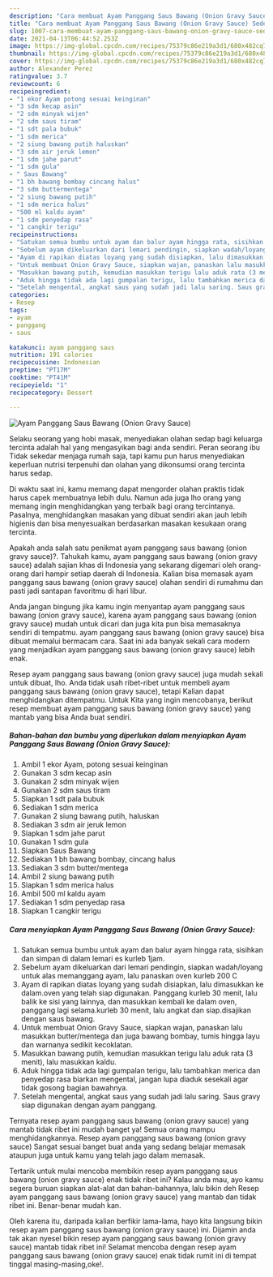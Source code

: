 ```yaml
---
description: "Cara membuat Ayam Panggang Saus Bawang (Onion Gravy Sauce) Sederhana dan Mudah Dibuat"
title: "Cara membuat Ayam Panggang Saus Bawang (Onion Gravy Sauce) Sederhana dan Mudah Dibuat"
slug: 1007-cara-membuat-ayam-panggang-saus-bawang-onion-gravy-sauce-sederhana-dan-mudah-dibuat
date: 2021-04-13T06:44:52.253Z
image: https://img-global.cpcdn.com/recipes/75379c86e219a3d1/680x482cq70/ayam-panggang-saus-bawang-onion-gravy-sauce-foto-resep-utama.jpg
thumbnail: https://img-global.cpcdn.com/recipes/75379c86e219a3d1/680x482cq70/ayam-panggang-saus-bawang-onion-gravy-sauce-foto-resep-utama.jpg
cover: https://img-global.cpcdn.com/recipes/75379c86e219a3d1/680x482cq70/ayam-panggang-saus-bawang-onion-gravy-sauce-foto-resep-utama.jpg
author: Alexander Perez
ratingvalue: 3.7
reviewcount: 6
recipeingredient:
- "1 ekor Ayam potong sesuai keinginan"
- "3 sdm kecap asin"
- "2 sdm minyak wijen"
- "2 sdm saus tiram"
- "1 sdt pala bubuk"
- "1 sdm merica"
- "2 siung bawang putih haluskan"
- "3 sdm air jeruk lemon"
- "1 sdm jahe parut"
- "1 sdm gula"
- " Saus Bawang"
- "1 bh bawang bombay cincang halus"
- "3 sdm buttermentega"
- "2 siung bawang putih"
- "1 sdm merica halus"
- "500 ml kaldu ayam"
- "1 sdm penyedap rasa"
- "1 cangkir terigu"
recipeinstructions:
- "Satukan semua bumbu untuk ayam dan balur ayam hingga rata, sisihkan dan simpan di dalam lemari es kurleb 1jam."
- "Sebelum ayam dikeluarkan dari lemari pendingin, siapkan wadah/loyang untuk alas memanggang ayam, lalu panaskan oven kurleb 200 C"
- "Ayam di rapikan diatas loyang yang sudah disiapkan, lalu dimasukkan ke dalam.oven yang telah siap digunakan. Panggang kurleb 30 menit, lalu balik ke sisi yang lainnya, dan masukkan kembali ke dalam oven, panggang lagi selama.kurleb 30 menit, lalu angkat dan siap.disajikan dengan saus bawang."
- "Untuk membuat Onion Gravy Sauce, siapkan wajan, panaskan lalu masukkan butter/mentega dan juga bawang bombay, tumis hingga layu dan warnanya sedikit kecoklatan."
- "Masukkan bawang putih, kemudian masukkan terigu lalu aduk rata (3 menit), lalu masukkan kaldu."
- "Aduk hingga tidak ada lagi gumpalan terigu, lalu tambahkan merica dan penyedap rasa biarkan mengental, jangan lupa diaduk sesekali agar tidak gosong bagian bawahnya."
- "Setelah mengental, angkat saus yang sudah jadi lalu saring. Saus gravy siap digunakan dengan ayam panggang."
categories:
- Resep
tags:
- ayam
- panggang
- saus

katakunci: ayam panggang saus 
nutrition: 191 calories
recipecuisine: Indonesian
preptime: "PT17M"
cooktime: "PT41M"
recipeyield: "1"
recipecategory: Dessert

---
```



![Ayam Panggang Saus Bawang (Onion Gravy Sauce)](https://img-global.cpcdn.com/recipes/75379c86e219a3d1/680x482cq70/ayam-panggang-saus-bawang-onion-gravy-sauce-foto-resep-utama.jpg)

Selaku seorang yang hobi masak, menyediakan olahan sedap bagi keluarga tercinta adalah hal yang mengasyikan bagi anda sendiri. Peran seorang ibu Tidak sekedar menjaga rumah saja, tapi kamu pun harus menyediakan keperluan nutrisi terpenuhi dan olahan yang dikonsumsi orang tercinta harus sedap.

Di waktu  saat ini, kamu memang dapat mengorder olahan praktis tidak harus capek membuatnya lebih dulu. Namun ada juga lho orang yang memang ingin menghidangkan yang terbaik bagi orang tercintanya. Pasalnya, menghidangkan masakan yang dibuat sendiri akan jauh lebih higienis dan bisa menyesuaikan berdasarkan masakan kesukaan orang tercinta. 



Apakah anda salah satu penikmat ayam panggang saus bawang (onion gravy sauce)?. Tahukah kamu, ayam panggang saus bawang (onion gravy sauce) adalah sajian khas di Indonesia yang sekarang digemari oleh orang-orang dari hampir setiap daerah di Indonesia. Kalian bisa memasak ayam panggang saus bawang (onion gravy sauce) olahan sendiri di rumahmu dan pasti jadi santapan favoritmu di hari libur.

Anda jangan bingung jika kamu ingin menyantap ayam panggang saus bawang (onion gravy sauce), karena ayam panggang saus bawang (onion gravy sauce) mudah untuk dicari dan juga kita pun bisa memasaknya sendiri di tempatmu. ayam panggang saus bawang (onion gravy sauce) bisa dibuat memalui bermacam cara. Saat ini ada banyak sekali cara modern yang menjadikan ayam panggang saus bawang (onion gravy sauce) lebih enak.

Resep ayam panggang saus bawang (onion gravy sauce) juga mudah sekali untuk dibuat, lho. Anda tidak usah ribet-ribet untuk membeli ayam panggang saus bawang (onion gravy sauce), tetapi Kalian dapat menghidangkan ditempatmu. Untuk Kita yang ingin mencobanya, berikut resep membuat ayam panggang saus bawang (onion gravy sauce) yang mantab yang bisa Anda buat sendiri.

<!--inarticleads1-->

##### Bahan-bahan dan bumbu yang diperlukan dalam menyiapkan Ayam Panggang Saus Bawang (Onion Gravy Sauce):

1. Ambil 1 ekor Ayam, potong sesuai keinginan
1. Gunakan 3 sdm kecap asin
1. Gunakan 2 sdm minyak wijen
1. Gunakan 2 sdm saus tiram
1. Siapkan 1 sdt pala bubuk
1. Sediakan 1 sdm merica
1. Gunakan 2 siung bawang putih, haluskan
1. Sediakan 3 sdm air jeruk lemon
1. Siapkan 1 sdm jahe parut
1. Gunakan 1 sdm gula
1. Siapkan  Saus Bawang
1. Sediakan 1 bh bawang bombay, cincang halus
1. Sediakan 3 sdm butter/mentega
1. Ambil 2 siung bawang putih
1. Siapkan 1 sdm merica halus
1. Ambil 500 ml kaldu ayam
1. Sediakan 1 sdm penyedap rasa
1. Siapkan 1 cangkir terigu




<!--inarticleads2-->

##### Cara menyiapkan Ayam Panggang Saus Bawang (Onion Gravy Sauce):

1. Satukan semua bumbu untuk ayam dan balur ayam hingga rata, sisihkan dan simpan di dalam lemari es kurleb 1jam.
1. Sebelum ayam dikeluarkan dari lemari pendingin, siapkan wadah/loyang untuk alas memanggang ayam, lalu panaskan oven kurleb 200 C
1. Ayam di rapikan diatas loyang yang sudah disiapkan, lalu dimasukkan ke dalam.oven yang telah siap digunakan. Panggang kurleb 30 menit, lalu balik ke sisi yang lainnya, dan masukkan kembali ke dalam oven, panggang lagi selama.kurleb 30 menit, lalu angkat dan siap.disajikan dengan saus bawang.
1. Untuk membuat Onion Gravy Sauce, siapkan wajan, panaskan lalu masukkan butter/mentega dan juga bawang bombay, tumis hingga layu dan warnanya sedikit kecoklatan.
1. Masukkan bawang putih, kemudian masukkan terigu lalu aduk rata (3 menit), lalu masukkan kaldu.
1. Aduk hingga tidak ada lagi gumpalan terigu, lalu tambahkan merica dan penyedap rasa biarkan mengental, jangan lupa diaduk sesekali agar tidak gosong bagian bawahnya.
1. Setelah mengental, angkat saus yang sudah jadi lalu saring. Saus gravy siap digunakan dengan ayam panggang.




Ternyata resep ayam panggang saus bawang (onion gravy sauce) yang mantab tidak ribet ini mudah banget ya! Semua orang mampu menghidangkannya. Resep ayam panggang saus bawang (onion gravy sauce) Sangat sesuai banget buat anda yang sedang belajar memasak ataupun juga untuk kamu yang telah jago dalam memasak.

Tertarik untuk mulai mencoba membikin resep ayam panggang saus bawang (onion gravy sauce) enak tidak ribet ini? Kalau anda mau, ayo kamu segera buruan siapkan alat-alat dan bahan-bahannya, lalu bikin deh Resep ayam panggang saus bawang (onion gravy sauce) yang mantab dan tidak ribet ini. Benar-benar mudah kan. 

Oleh karena itu, daripada kalian berfikir lama-lama, hayo kita langsung bikin resep ayam panggang saus bawang (onion gravy sauce) ini. Dijamin anda tak akan nyesel bikin resep ayam panggang saus bawang (onion gravy sauce) mantab tidak ribet ini! Selamat mencoba dengan resep ayam panggang saus bawang (onion gravy sauce) enak tidak rumit ini di tempat tinggal masing-masing,oke!.

